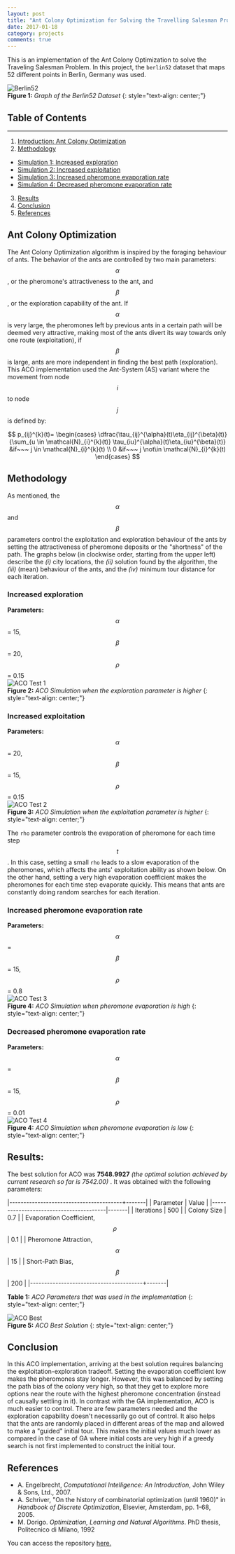 ```yaml
---
layout: post
title: "Ant Colony Optimization for Solving the Travelling Salesman Problem"
date: 2017-01-18
category: projects
comments: true
---
```



This is an implementation of the Ant Colony Optimization to solve the Traveling Salesman Problem.
In this project, the `berlin52` dataset that maps 52 different points in Berlin, Germany was used.

![Berlin52](http://i.imgur.com/tqkRm4dl.png)  
__Figure 1:__ _Graph of the Berlin52 Dataset_
{: style="text-align: center;"}  

## Table of Contents
---
1. [Introduction: Ant Colony Optimization](#ant-colony-optimization)
2. [Methodology](#methodology)
  - [Simulation 1: Increased exploration](#increased-exploration)
  - [Simulation 2: Increased exploitation](#increased-exploitation)
  - [Simulation 3: Increased pheromone evaporation rate](#increased-pheromone-evaporation-rate)
  - [Simulation 4: Decreased pheromone evaporation rate](#decreased-pheromone-evaporation-rate)
3. [Results](#results)
4. [Conclusion](#conclusion)
5. [References](#references)


## Ant Colony Optimization  
The Ant Colony Optimization algorithm is inspired by the foraging behaviour of ants. The behavior of the ants are controlled by two
main parameters: $$\alpha$$, or the pheromone's attractiveness to the ant, and $$\beta$$, or the exploration capability of the ant.
If $$\alpha$$ is very large, the pheromones left by previous ants in a certain path will be deemed very attractive, making most
of the ants divert its way towards only one route (exploitation), if $$\beta$$ is large, ants are more independent in finding the best path (exploration). This ACO implementation used the Ant-System (AS) variant where the movement from
node $$i$$ to node $$j$$ is defined by:

$$
p_{ij}^{k}(t)=  \begin{cases}
      \dfrac{\tau_{ij}^{\alpha}(t)\eta_{ij}^{\beta}(t)}{\sum_{u \in \mathcal{N}_{i}^{k}(t)} \tau_{iu}^{\alpha}(t)\eta_{iu}^{\beta}(t)} &if~~~ j \in \mathcal{N}_{i}^{k}(t) \\
      0 &if~~~ j \not\in \mathcal{N}_{i}^{k}(t)
   \end{cases}
$$


## Methodology  
As mentioned, the $$\alpha$$ and $$\beta$$ parameters control the exploitation and exploration behaviour of the ants by setting the
attractiveness of pheromone deposits or the "shortness" of the path. The graphs below (in clockwise order, starting from the upper left)
describe the _(i)_ city locations, the _(ii)_ solution found by the algorithm, the _(iii)_ (mean) behaviour of the ants, and the
_(iv)_ minimum tour distance for each iteration.  

### Increased exploration  
__Parameters:__ $$\alpha$$ = 15, $$\beta$$ = 20, $$\rho$$ = 0.15    
![ACO Test 1](http://i.imgur.com/lVuDTDkl.png)  
__Figure 2:__ _ACO Simulation when the exploration parameter is higher_
{: style="text-align: center;"}  

### Increased exploitation  
__Parameters:__ $$\alpha$$ = 20, $$\beta$$ = 15, $$\rho$$ = 0.15    
![ACO Test 2](http://i.imgur.com/SnW6hVll.png)  
__Figure 3:__ _ACO Simulation when the exploitation parameter is higher_
{: style="text-align: center;"}  

The `rho` parameter controls the evaporation of pheromone for each time step $$t$$. In this case, setting a small `rho`
leads to a slow evaporation of the pheromones, which affects the ants' exploitation ability as shown below. On the other hand,
setting a very high evaporation coefficient makes the pheromones for each time step evaporate quickly. This means that ants are
constantly doing random searches for each iteration.  

### Increased pheromone evaporation rate  
__Parameters:__ $$\alpha$$ = $$\beta$$ = 15, $$\rho$$ = 0.8         
![ACO Test 3](http://i.imgur.com/1mqQCyrl.png)  
__Figure 4:__ _ACO Simulation when pheromone evaporation is high_
{: style="text-align: center;"}  

### Decreased pheromone evaporation rate  
__Parameters:__ $$\alpha$$ = $$\beta$$ = 15, $$\rho$$ = 0.01       
![ACO Test 4](http://i.imgur.com/ISCpfpkl.png)  
__Figure 4:__ _ACO Simulation when pheromone evaporation is low_
{: style="text-align: center;"}  

## Results:  
The best solution for ACO was __7548.9927__ _(the optimal solution achieved by current research so far is 7542.00)_ . It was obtained with the following parameters:   

|----------------------------------------+-------|
| Parameter            		       		     | Value |
|----------------------------------------|-------|
| Iterations          			       	     | 500   |
| Colony Size            		         		 | 0.7   |
| Evaporation Coefficient, $$\rho~~~$$ 	 | 0.1   |
| Pheromone Attraction, $$\alpha$$       | 15    |
| Short-Path Bias, $$\beta$$             | 200   |
|----------------------------------------+-------|  

__Table 1:__ _ACO Parameters that was used in the implementation_
{: style="text-align: center;"}  

![ACO Best](http://i.imgur.com/neFD3JDl.png)  
__Figure 5:__ _ACO Best Solution_
{: style="text-align: center;"}  

## Conclusion

In this ACO implementation, arriving at the best solution requires balancing the exploitation-exploration tradeoff.
Setting the evaporation coefficient low makes the pheromones stay longer. However, this was balanced by setting the path
bias of the colony very high, so that they get to explore more options near the route with the highest pheromone concentration
(instead of causally settling in it). In contrast with the GA implementation, ACO is much easier to control. There are few
parameters needed and the exploration capability doesn't necessarily go out of control. It also helps that the ants are
randomly placed in different areas of the map and allowed to make a "guided" initial tour. This makes the initial values
much lower as compared in the case of GA where initial costs are very high if a greedy search is not first implemented to construct the initial tour.

## References

+ A. Engelbrecht, *Computational Intelligence: An Introduction*, John Wiley & Sons, Ltd., 2007.  
+ A. Schriver, "On the history of combinatorial optimization (until 1960)" in _Handbook of Discrete Optimization_, Elsevier, Amsterdam, pp. 1-68, 2005.
+ M. Dorigo. _Optimization, Learning and Natural Algorithms_. PhD thesis, Politecnico di Milano, 1992

You can access the repository [here.](https://github.com/ljvmiranda921/tsp-ant-system)
